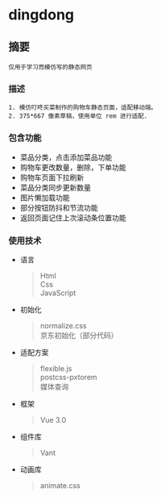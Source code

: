 # dingdong

## 摘要
```
仅用于学习而模仿写的静态网页
```

### 描述
```
1. 模仿叮咚买菜制作的购物车静态页面，适配移动端。
2. 375*667 像素草稿，使用单位 rem 进行适配.
```

### 包含功能
* 菜品分类，点击添加菜品功能
* 购物车更改数量，删除，下单功能
* 购物车页面下拉刷新
* 菜品分类同步更新数量
* 图片懒加载功能
* 部分按钮防抖和节流功能
* 返回页面记住上次滚动条位置功能

### 使用技术
* 语言
  > Html  
  > Css  
  > JavaScript
* 初始化
  > normalize.css  
  > 京东初始化（部分代码）
* 适配方案
  > flexible.js  
  > postcss-pxtorem  
  > 媒体查询
* 框架
  > Vue 3.0
* 组件库
  > Vant
* 动画库
  > animate.css
